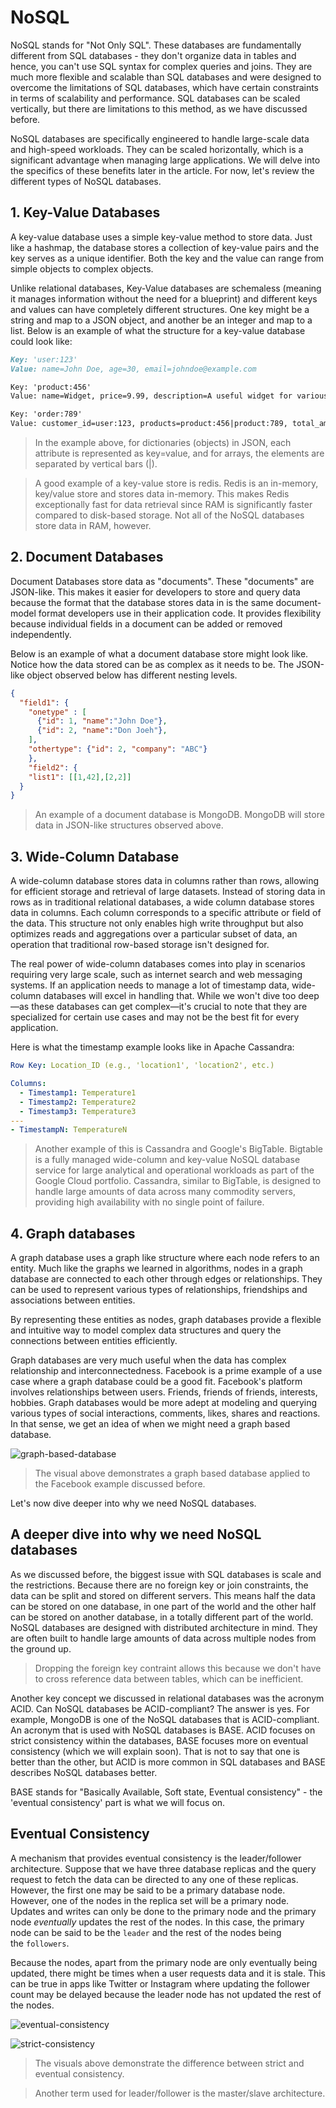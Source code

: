 # NoSQL

NoSQL stands for "Not Only SQL". These databases are fundamentally different from SQL databases - they don't organize data in tables and hence, you can't use SQL syntax for complex queries and joins. They are much more flexible and scalable than SQL databases and were designed to overcome the limitations of SQL databases, which have certain constraints in terms of scalability and performance. SQL databases can be scaled vertically, but there are limitations to this method, as we have discussed before.

NoSQL databases are specifically engineered to handle large-scale data and high-speed workloads. They can be scaled horizontally, which is a significant advantage when managing large applications. We will delve into the specifics of these benefits later in the article. For now, let's review the different types of NoSQL databases.

## 1. Key-Value Databases

A key-value database uses a simple key-value method to store data. Just like a hashmap, the database stores a collection of key-value pairs and the key serves as a unique identifier. Both the key and the value can range from simple objects to complex objects.

Unlike relational databases, Key-Value databases are schemaless (meaning it manages information without the need for a blueprint) and different keys and values can have completely different structures. One key might be a string and map to a JSON object, and another be an integer and map to a list. Below is an example of what the structure for a key-value database could look like:

```markdown
Key: 'user:123'
Value: name=John Doe, age=30, email=johndoe@example.com

Key: 'product:456'
Value: name=Widget, price=9.99, description=A useful widget for various purposes.

Key: 'order:789'
Value: customer_id=user:123, products=product:456|product:789, total_amount=29.98
```

> In the example above, for dictionaries (objects) in JSON, each attribute is represented as key=value, and for arrays, the elements are separated by vertical bars (|).

> A good example of a key-value store is redis. Redis is an in-memory, key/value store and stores data in-memory. This makes Redis exceptionally fast for data retrieval since RAM is significantly faster compared to disk-based storage. Not all of the NoSQL databases store data in RAM, however.

## 2. Document Databases

Document Databases store data as "documents". These "documents" are JSON-like. This makes it easier for developers to store and query data because the format that the database stores data in is the same document-model format developers use in their application code. It provides flexibility because individual fields in a document can be added or removed independently.

Below is an example of what a document database store might look like. Notice how the data stored can be as complex as it needs to be. The JSON-like object observed below has different nesting levels.

```json
{
  "field1": {
    "onetype" : [
      {"id": 1, "name":"John Doe"},
      {"id": 2, "name":"Don Joeh"},
    ],
    "othertype": {"id": 2, "company": "ABC"}
    },
    "field2": {
    "list1": [[1,42],[2,2]]
  }
}
```

> An example of a document database is MongoDB. MongoDB will store data in JSON-like structures observed above.

## 3. Wide-Column Database

A wide-column database stores data in columns rather than rows, allowing for efficient storage and retrieval of large datasets. Instead of storing data in rows as in traditional relational databases, a wide column database stores data in columns. Each column corresponds to a specific attribute or field of the data. This structure not only enables high write throughput but also optimizes reads and aggregations over a particular subset of data, an operation that traditional row-based storage isn't designed for.

The real power of wide-column databases comes into play in scenarios requiring very large scale, such as internet search and web messaging systems. If an application needs to manage a lot of timestamp data, wide-column databases will excel in handling that. While we won't dive too deep—as these databases can get complex—it's crucial to note that they are specialized for certain use cases and may not be the best fit for every application.

Here is what the timestamp example looks like in Apache Cassandra:

```yaml
Row Key: Location_ID (e.g., 'location1', 'location2', etc.)

Columns:
  - Timestamp1: Temperature1
  - Timestamp2: Temperature2
  - Timestamp3: Temperature3
---
- TimestampN: TemperatureN
```

> Another example of this is Cassandra and Google's BigTable. Bigtable is a fully managed wide-column and key-value NoSQL database service for large analytical and operational workloads as part of the Google Cloud portfolio. Cassandra, similar to BigTable, is designed to handle large amounts of data across many commodity servers, providing high availability with no single point of failure.

## 4. Graph databases

A graph database uses a graph like structure where each node refers to an entity. Much like the graphs we learned in algorithms, nodes in a graph database are connected to each other through edges or relationships. They can be used to represent various types of relationships, friendships and associations between entities.

By representing these entities as nodes, graph databases provide a flexible and intuitive way to model complex data structures and query the connections between entities efficiently.

Graph databases are very much useful when the data has complex relationship and interconnectedness. Facebook is a prime example of a use case where a graph database could be a good fit. Facebook's platform involves relationships between users. Friends, friends of friends, interests, hobbies. Graph databases would be more adept at modeling and querying various types of social interactions, comments, likes, shares and reactions. In that sense, we get an idea of when we might need a graph based database.

![graph-based-database](https://imagedelivery.net/CLfkmk9Wzy8_9HRyug4EVA/6006d9f5-9043-4a96-d145-9c36684db000/sharpen=1)

> The visual above demonstrates a graph based database applied to the Facebook example discussed before.

Let's now dive deeper into why we need NoSQL databases.

## A deeper dive into why we need NoSQL databases

As we discussed before, the biggest issue with SQL databases is scale and the restrictions. Because there are no foreign key or join constraints, the data can be split and stored on different servers. This means half the data can be stored on one database, in one part of the world and the other half can be stored on another database, in a totally different part of the world. NoSQL databases are designed with distributed architecture in mind. They are often built to handle large amounts of data across multiple nodes from the ground up.

> Dropping the foreign key contraint allows this because we don't have to cross reference data between tables, which can be inefficient.

Another key concept we discussed in relational databases was the acronym ACID. Can NoSQL databases be ACID-compliant? The answer is yes. For example, MongoDB is one of the NoSQL databases that is ACID-compliant. An acronym that is used with NoSQL databases is BASE. ACID focuses on strict consistency within the databases, BASE focuses more on eventual consistency (which we will explain soon). That is not to say that one is better than the other, but ACID is more common in SQL databases and BASE describes NoSQL databases better.

BASE stands for "Basically Available, Soft state, Eventual consistency" - the 'eventual consistency' part is what we will focus on.

## Eventual Consistency

A mechanism that provides eventual consistency is the leader/follower architecture. Suppose that we have three database replicas and the query request to fetch the data can be directed to any one of these replicas. However, the first one may be said to be a primary database node. However, one of the nodes in the replica set will be a primary node. Updates and writes can only be done to the primary node and the primary node _eventually_ updates the rest of the nodes. In this case, the primary node can be said to be the `leader` and the rest of the nodes being the `followers`.

Because the nodes, apart from the primary node are only eventually being updated, there might be times when a user requests data and it is stale. This can be true in apps like Twitter or Instagram where updating the follower count may be delayed because the leader node has not updated the rest of the nodes.

![eventual-consistency](https://imagedelivery.net/CLfkmk9Wzy8_9HRyug4EVA/b37d66bf-a631-4d1b-e6bd-c178e174d200/sharpen=1)

![strict-consistency](https://imagedelivery.net/CLfkmk9Wzy8_9HRyug4EVA/889193df-f5d0-4c46-7495-f5b916be2c00/sharpen=1)

> The visuals above demonstrate the difference between strict and eventual consistency.

> Another term used for leader/follower is the master/slave architecture.